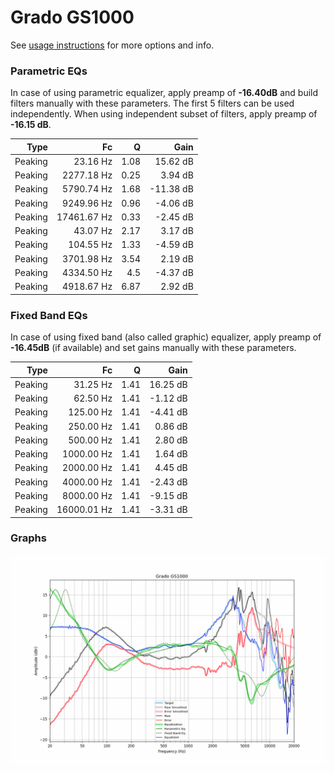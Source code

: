 # Grado GS1000
See [usage instructions](https://github.com/jaakkopasanen/AutoEq#usage) for more options and info.

### Parametric EQs
In case of using parametric equalizer, apply preamp of **-16.40dB** and build filters manually
with these parameters. The first 5 filters can be used independently.
When using independent subset of filters, apply preamp of **-16.15 dB**.

| Type    | Fc          |    Q | Gain      |
|--------:|------------:|-----:|----------:|
| Peaking | 23.16 Hz    | 1.08 | 15.62 dB  |
| Peaking | 2277.18 Hz  | 0.25 | 3.94 dB   |
| Peaking | 5790.74 Hz  | 1.68 | -11.38 dB |
| Peaking | 9249.96 Hz  | 0.96 | -4.06 dB  |
| Peaking | 17461.67 Hz | 0.33 | -2.45 dB  |
| Peaking | 43.07 Hz    | 2.17 | 3.17 dB   |
| Peaking | 104.55 Hz   | 1.33 | -4.59 dB  |
| Peaking | 3701.98 Hz  | 3.54 | 2.19 dB   |
| Peaking | 4334.50 Hz  | 4.5  | -4.37 dB  |
| Peaking | 4918.67 Hz  | 6.87 | 2.92 dB   |

### Fixed Band EQs
In case of using fixed band (also called graphic) equalizer, apply preamp of **-16.45dB**
(if available) and set gains manually with these parameters.

| Type    | Fc          |    Q | Gain     |
|--------:|------------:|-----:|---------:|
| Peaking | 31.25 Hz    | 1.41 | 16.25 dB |
| Peaking | 62.50 Hz    | 1.41 | -1.12 dB |
| Peaking | 125.00 Hz   | 1.41 | -4.41 dB |
| Peaking | 250.00 Hz   | 1.41 | 0.86 dB  |
| Peaking | 500.00 Hz   | 1.41 | 2.80 dB  |
| Peaking | 1000.00 Hz  | 1.41 | 1.64 dB  |
| Peaking | 2000.00 Hz  | 1.41 | 4.45 dB  |
| Peaking | 4000.00 Hz  | 1.41 | -2.43 dB |
| Peaking | 8000.00 Hz  | 1.41 | -9.15 dB |
| Peaking | 16000.01 Hz | 1.41 | -3.31 dB |

### Graphs
![](./Grado%20GS1000.png)